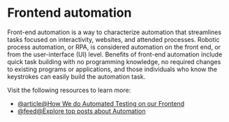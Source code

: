 # Frontend automation

Front-end automation is a way to characterize automation that streamlines tasks focused on interactivity, websites, and attended processes. Robotic process automation, or RPA, is considered automation on the front end, or from the user-interface (UI) level. Benefits of front-end automation include quick task building with no programming knowledge, no required changes to existing programs or applications, and those individuals who know the keystrokes can easily build the automation task.

Visit the following resources to learn more:

- [@article@How We do Automated Testing on our Frontend](https://dev.to/davidz/how-we-do-automated-testing-on-our-frontend-b10)
- [@feed@Explore top posts about Automation](https://app.daily.dev/tags/automation?ref=roadmapsh)
